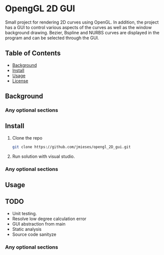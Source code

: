 # OpengGL 2D GUI


Small project for rendering 2D curves using OpenGL. In addition, the project has a GUI to control various aspects of the curves as well as the window background drawing. Bezier, Bspline and NURBS curves are displayed in the program and can be selected through the GUI. 

## Table of Contents

- [Background](#background)
- [Install](#install)
- [Usage](#usage)
- [License](#license)



## Background

### Any optional sections

## Install

1. Clone the repo
   ```sh
   git clone https://github.com/jmieses/opengl_2D_gui.git
   ```
2. Run solution with visual studio.

### Any optional sections

## Usage

## TODO

* Unit testing.
* Resolve low degree calculation error
* GUI abstraction from main
* Static analysis
* Source code sanityze


### Any optional sections

